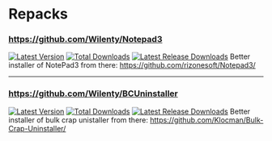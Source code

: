 # Repacks

### https://github.com/Wilenty/Notepad3
[![Latest Version](https://img.shields.io/github/release/Wilenty/Notepad3.svg)](https://github.com/Wilenty/Notepad3/releases/latest)
[![Total Downloads](https://img.shields.io/github/downloads/Wilenty/Notepad3/total.svg)](https://github.com/Wilenty/Notepad3/releases)
[![Latest Release Downloads](https://img.shields.io/github/downloads/Wilenty/Notepad3/latest/total.svg)](https://github.com/Wilenty/Notepad3/releases/latest)
Better installer of NotePad3 from there: https://github.com/rizonesoft/Notepad3/

---
### https://github.com/Wilenty/BCUninstaller
[![Latest Version](https://img.shields.io/github/release/Wilenty/BCUninstaller.svg)](https://github.com/Wilenty/BCUninstaller/releases/latest)
[![Total Downloads](https://img.shields.io/github/downloads/Wilenty/BCUninstaller/total.svg)](https://github.com/Wilenty/BCUninstaller/releases)
[![Latest Release Downloads](https://img.shields.io/github/downloads/Wilenty/BCUninstaller/latest/total.svg)](https://github.com/Wilenty/BCUninstaller/releases/latest)
Better installer of bulk crap unistaller from there: https://github.com/Klocman/Bulk-Crap-Uninstaller/
